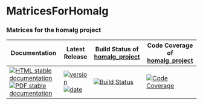 <!-- BEGIN HEADER -->
# MatricesForHomalg

### Matrices for the homalg project

| Documentation | Latest Release | Build Status of [homalg_project](/../../) | Code Coverage of [homalg_project](/../../) |
| ------------- | -------------- | ------------ | ------------- |
| [![HTML stable documentation][html-img]][html-url] [![PDF stable documentation][pdf-img]][pdf-url] | [![version][version-img]][version-url] [![date][date-img]][date-url] | [![Build Status][tests-img]][tests-url] | [![Code Coverage][codecov-img]][codecov-url] |

<!-- END HEADER -->
<!-- BEGIN FOOTER -->
[html-img]: https://img.shields.io/badge/HTML-stable-blue.svg
[html-url]: https://homalg-project.github.io/homalg_project/MatricesForHomalg/doc/chap0_mj.html

[pdf-img]: https://img.shields.io/badge/PDF-stable-blue.svg
[pdf-url]: https://homalg-project.github.io/homalg_project/MatricesForHomalg/download_pdf.html

[version-img]: https://img.shields.io/endpoint?url=https://homalg-project.github.io/homalg_project/MatricesForHomalg/badge_version.json
[version-url]: https://homalg-project.github.io/homalg_project/MatricesForHomalg/view_release.html

[date-img]: https://img.shields.io/endpoint?url=https://homalg-project.github.io/homalg_project/MatricesForHomalg/badge_date.json
[date-url]: https://homalg-project.github.io/homalg_project/MatricesForHomalg/view_release.html

[tests-img]: https://github.com/homalg-project/homalg_project/workflows/Tests/badge.svg?branch=master
[tests-url]: https://github.com/homalg-project/homalg_project/actions?query=workflow%3ATests+branch%3Amaster

[codecov-img]: https://codecov.io/gh/homalg-project/homalg_project/branch/master/graph/badge.svg
[codecov-url]: https://codecov.io/gh/homalg-project/homalg_project
<!-- END FOOTER -->
